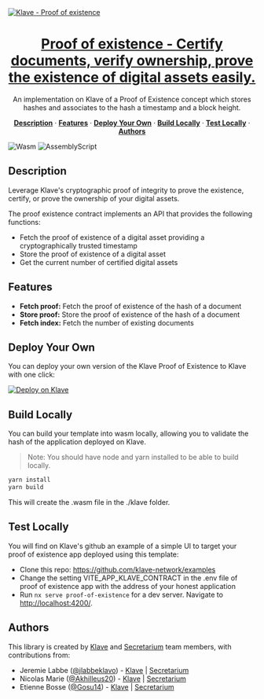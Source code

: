 <a href="https://klave.com/">
  <img alt="Klave - Proof of existence" src="https://klave.com/images/marketplace/proof-of-existence.svg">
  <h1 align="center">Proof of existence - Certify documents, verify ownership, prove the existence of digital assets easily.</h1>
</a>

<p align="center">
  An implementation on Klave of a Proof of Existence concept which stores hashes and associates to the hash a timestamp and a block height.
</p>

<p align="center">
  <a href="#description"><strong>Description</strong></a> ·
  <a href="#features"><strong>Features</strong></a> ·
  <a href="#deploy-your-own"><strong>Deploy Your Own</strong></a> ·
  <a href="#build-locally"><strong>Build Locally</strong></a> ·
  <a href="#test-locally"><strong>Test Locally</strong></a> ·
  <a href="#authors"><strong>Authors</strong></a>
</p>

![Wasm](https://img.shields.io/badge/Webassembly-5E4EE3?style=for-the-badge&labelColor=white&logo=webassembly&logoColor=5E4EE3) ![AssemblyScript](https://img.shields.io/badge/Assemblyscript-3578C7?style=for-the-badge&labelColor=white&logo=assemblyscript&logoColor=3578C7)

## Description

Leverage Klave's cryptographic proof of integrity to prove the existence, certify, or prove the ownership of your digital assets.

The proof existence contract implements an API that provides the following functions:

- Fetch the proof of existence of a digital asset providing a cryptographically trusted timestamp
- Store the proof of existence of a digital asset
- Get the current number of certified digital assets
  
## Features

- **Fetch proof:** Fetch the proof of existence of the hash of a document
- **Store proof:** Store the proof of existence of the hash of a document
- **Fetch index:** Fetch the number of existing documents

## Deploy Your Own

You can deploy your own version of the Klave Proof of Existence to Klave with one click:

[![Deploy on Klave](https://klave.com/images/deploy-on-klave.svg)](https://app.klave.com/template/github/secretarium/klave-proof-of-existence)

## Build Locally

You can build your template into wasm locally, allowing you to validate the hash of the application deployed on Klave.

> Note: You should have node and yarn installed to be able to build locally.

```bash
yarn install
yarn build
```
This will create the .wasm file in the ./klave folder.

## Test Locally

You will find on Klave's github an example of a simple UI to target your proof of existence app deployed using this template:
- Clone this repo: https://github.com/klave-network/examples
- Change the setting VITE_APP_KLAVE_CONTRACT in the .env file of proof of existence app with the address of your honest application
- Run `nx serve proof-of-existence` for a dev server. Navigate to <http://localhost:4200/>.

## Authors

This library is created by [Klave](https://klave.com) and [Secretarium](https://secretarium.com) team members, with contributions from:

- Jeremie Labbe ([@jlabbeklavo](https://github.com/jlabbeKlavo)) - [Klave](https://klave.com) | [Secretarium](https://secretarium.com)
- Nicolas Marie ([@Akhilleus20](https://github.com/Akhilleus20)) - [Klave](https://klave.com) | [Secretarium](https://secretarium.com)
- Etienne Bosse ([@Gosu14](https://github.com/Gosu14)) - [Klave](https://klave.com) | [Secretarium](https://secretarium.com)
